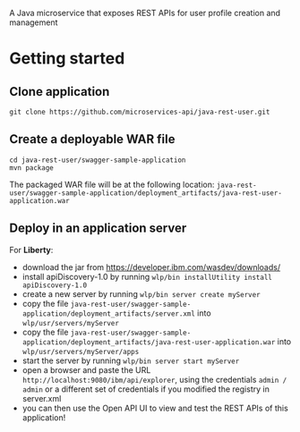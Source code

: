 A Java microservice that exposes REST APIs for user profile creation and management

# Getting started
## Clone application
```
git clone https://github.com/microservices-api/java-rest-user.git
```
## Create a deployable WAR file
```
cd java-rest-user/swagger-sample-application
mvn package
```
The packaged WAR file will be at the following location: `java-rest-user/swagger-sample-application/deployment_artifacts/java-rest-user-application.war`

## Deploy in an application server
For **Liberty**:
* download the jar from https://developer.ibm.com/wasdev/downloads/
* install apiDiscovery-1.0 by running `wlp/bin installUtility install apiDiscovery-1.0`
* create a new server by running `wlp/bin server create myServer`
* copy the file `java-rest-user/swagger-sample-application/deployment_artifacts/server.xml` into `wlp/usr/servers/myServer`
* copy the file `java-rest-user/swagger-sample-application/deployment_artifacts/java-rest-user-application.war` into `wlp/usr/servers/myServer/apps`
* start the server by running `wlp/bin server start myServer`
* open a browser and paste the URL `http://localhost:9080/ibm/api/explorer`, using the credentials `admin / admin` or a different set of credentials if you modified the registry in server.xml
* you can then use the Open API UI to view and test the REST APIs of this application!



